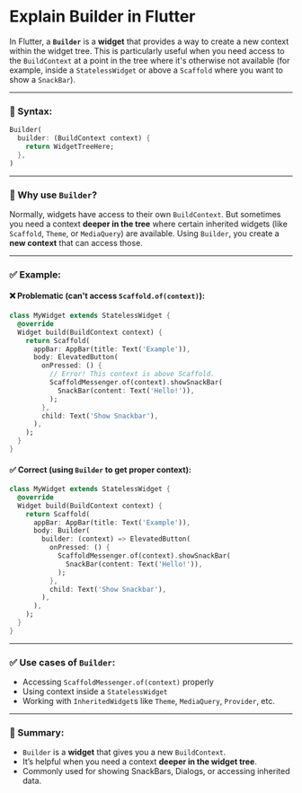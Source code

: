 # Explain Builder in Flutter

In Flutter, a **`Builder`** is a **widget** that provides a way to create a new context within the widget tree. This is particularly useful when you need access to the `BuildContext` at a point in the tree where it's otherwise not available (for example, inside a `StatelessWidget` or above a `Scaffold` where you want to show a `SnackBar`).

---

### 🔧 Syntax:

```dart
Builder(
  builder: (BuildContext context) {
    return WidgetTreeHere;
  },
)
```

---

### 🧠 Why use `Builder`?

Normally, widgets have access to their own `BuildContext`. But sometimes you need a context **deeper in the tree** where certain inherited widgets (like `Scaffold`, `Theme`, or `MediaQuery`) are available. Using `Builder`, you create a **new context** that can access those.

---

### ✅ Example:

#### ❌ Problematic (can't access `Scaffold.of(context)`):

```dart
class MyWidget extends StatelessWidget {
  @override
  Widget build(BuildContext context) {
    return Scaffold(
      appBar: AppBar(title: Text('Example')),
      body: ElevatedButton(
        onPressed: () {
          // Error! This context is above Scaffold.
          ScaffoldMessenger.of(context).showSnackBar(
            SnackBar(content: Text('Hello!')),
          );
        },
        child: Text('Show Snackbar'),
      ),
    );
  }
}
```

#### ✅ Correct (using `Builder` to get proper context):

```dart
class MyWidget extends StatelessWidget {
  @override
  Widget build(BuildContext context) {
    return Scaffold(
      appBar: AppBar(title: Text('Example')),
      body: Builder(
        builder: (context) => ElevatedButton(
          onPressed: () {
            ScaffoldMessenger.of(context).showSnackBar(
              SnackBar(content: Text('Hello!')),
            );
          },
          child: Text('Show Snackbar'),
        ),
      ),
    );
  }
}
```

---

### ✅ Use cases of `Builder`:

* Accessing `ScaffoldMessenger.of(context)` properly
* Using context inside a `StatelessWidget`
* Working with `InheritedWidget`s like `Theme`, `MediaQuery`, `Provider`, etc.

---

### 📝 Summary:

* `Builder` is a **widget** that gives you a new `BuildContext`.
* It’s helpful when you need a context **deeper in the widget tree**.
* Commonly used for showing SnackBars, Dialogs, or accessing inherited data.
